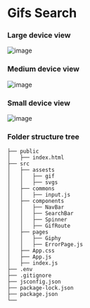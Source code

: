 # Gifs Search

### Large device view
![image](https://github.com/Stroller15/setu-assignment/assets/84174011/1498602f-6f21-4208-a1d5-b2511e4e22cb)

### Medium device view
![image](https://github.com/Stroller15/setu-assignment/assets/84174011/01c2e205-7506-4aa7-8fd5-37d598bdf2a3)

### Small device view
![image](https://github.com/Stroller15/setu-assignment/assets/84174011/24ca8705-f08b-4824-b7de-e94f08e8421a)

### Folder structure tree
```
├── public
│   ├── index.html
├── src
│   ├── assests
│   │   ├── gif
│   │   ├── svgs
│   ├── commons
│   │   ├── input.js
│   ├── components
│   │   ├── NavBar
│   │   ├── SearchBar
│   │   ├── Spinner
│   │   ├── GifRoute
│   ├── pages
│   │   ├── Giphy
│   │   ├── ErrorPage.js
│   ├── App.css
│   ├── App.js
│   ├── index.js
├── .env
├── .gitignore
├── jsconfig.json
├── package-lock.json
├── package.json
└── 
```
